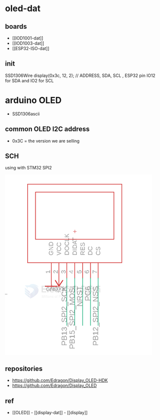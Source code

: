 

# oled-dat 

## boards 
- [[IOD1001-dat]]
- [[IOD1003-dat]]
- [[ESP32-ISO-dat]]

## init 

SSD1306Wire display(0x3c, 12, 2);   // ADDRESS, SDA, SCL , ESP32 pin IO12 for SDA and IO2 for SCL


# arduino OLED 


- SSD1306ascii


## common OLED I2C address

- 0x3C = the version we are selling

## SCH 

using with STM32 SPI2 

![](2024-01-13-17-43-38.png)

## repositories 

- https://github.com/Edragon/Display_OLED-HDK
- https://github.com/Edragon/Display_OLED



## ref 

- [[OLED]] - [[display-dat]] - [[display]]